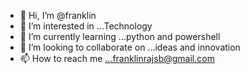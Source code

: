 - 👋 Hi, I’m @franklin
- 👀 I’m interested in ...Technology
- 🌱 I’m currently learning ...python and powershell
- 💞️ I’m looking to collaborate on ...ideas and innovation
- 📫 How to reach me ...franklinrajsb@gmail.com

<!---
franklinrajsb/franklinrajsb is a ✨ special ✨ repository because its `README.md` (this file) appears on your GitHub profile.
You can click the Preview link to take a look at your changes.
--->
